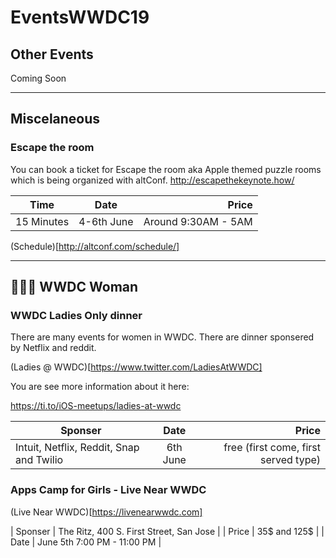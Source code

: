 # EventsWWDC19



## Other Events 

Coming Soon 
__________________________________________________ 


## Miscelaneous 
### Escape the room 

You can book a ticket for Escape the room aka Apple themed puzzle rooms which is being organized with altConf. 
http://escapethekeynote.how/
 
| Time        | Date           | Price  |
| ------------- |:-------------:| -----:| 
|  15 Minutes   | 4-6th June  | Around 9:30AM - 5AM |

(Schedule)[http://altconf.com/schedule/]


__________________________________________________ 


## 👩🏼‍💻 WWDC Woman 
### WWDC Ladies Only dinner 

There are many events for women in WWDC. There are dinner sponsered by Netflix and reddit. 

(Ladies @ WWDC)[https://www.twitter.com/LadiesAtWWDC]

You are see more information about it here: 

https://ti.to/iOS-meetups/ladies-at-wwdc 


| Sponser        | Date           | Price  |
| ------------- |:-------------:| -----:|
|     Intuit, Netflix, Reddit, Snap and Twilio | 6th June  | free (first come, first served type) |


### Apps Camp for Girls - Live Near WWDC 
(Live Near WWDC)[https://livenearwwdc.com]


| Sponser |   The Ritz, 400 S. First Street, San Jose | 
| Price | 35$ and 125$ |
|  Date |  June 5th 7:00 PM - 11:00 PM  | 

